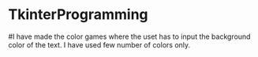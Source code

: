 # TkinterProgramming
#I have made the color games where the uset has to input the background color of the text. I have used few number of colors only.
